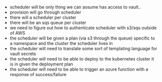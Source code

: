 - scheduler will be only thing we can assume has access to vault..
- provision will go through scheduler
- there will a scheduler per cluster
- there will be an sqs queue per cluster
- we need to figure out how to authenticate scheduler with s3/sqs outside of AWS
- the scheduler will be given a plan (via s3 through the queue) specific to a namespace and the cluster the scheduler lives in
- the scheduler will need to translate some sort of templating language for vault secrets
- the scheduler will need to be able to deploy to the kubernetes cluster it is in given the deployment plan
- the scheduler will need to be able to trigger an azure function with a response of success/failure 